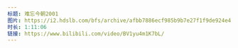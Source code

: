 ```yaml
---
标题: 难忘今朝2001
图片: https://i2.hdslb.com/bfs/archive/afbb7886ecf985b9b7e27f1f9de924e44a9699ee.jpg@480w_300h_1c_!web-space-channel-video.webp
时长: 1:11:06
链接: https://www.bilibili.com/video/BV1yu4m1K7bL/
---
```











